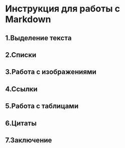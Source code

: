 # Инструкция для работы с Markdown

## 1.Выделение текста 

## 2.Списки 

## 3.Работа с изображениями

## 4.Ссылки

## 5.Работа с таблицами

## 6.Цитаты

## 7.Заключение